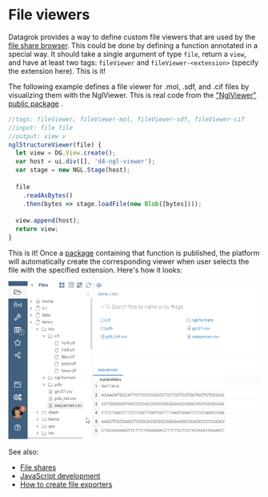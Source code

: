 <!-- TITLE: Develop custom file viewers -->

# File viewers

Datagrok provides a way to define custom file viewers that are used by the
[file share browser](../../access/file-shares.md). This could be done by defining a function annotated in a special way.
It should take a single argument of type `file`, return a `view`, and have at least two tags: `fileViewer`
and `fileViewer-<extension>` (specify the extension here). This is it!

The following example defines a file viewer for .mol, .sdf, and .cif files by visualizing them with the NglViewer. This
is real code from
the ["NglViewer" public package](https://github.com/datagrok-ai/public/blob/master/packages/NglViewer/package.js)
.

```js
//tags: fileViewer, fileViewer-mol, fileViewer-sdf, fileViewer-cif
//input: file file
//output: view v
nglStructureViewer(file) {
  let view = DG.View.create();
  var host = ui.div([], 'd4-ngl-viewer');
  var stage = new NGL.Stage(host);

  file
    .readAsBytes()
    .then(bytes => stage.loadFile(new Blob([bytes])));

  view.append(host);
  return view;
}

```

This is it! Once a [package](../develop.md#packages) containing that function is published, the platform will
automatically create the corresponding viewer when user selects the file with the specified extension. Here's how it
looks:

![](../../access/file-shares-file-viewers.gif)

See also:

* [File shares](../../access/file-shares.md)
* [JavaScript development](../develop.md)
* [How to create file exporters](file-exporters.md)

